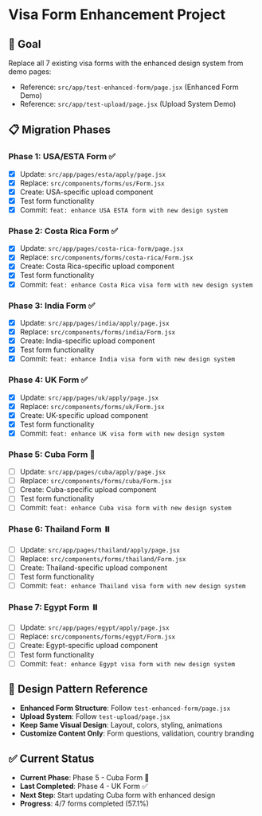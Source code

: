 # Visa Form Enhancement Project

## 🎯 Goal
Replace all 7 existing visa forms with the enhanced design system from demo pages:
- Reference: `src/app/test-enhanced-form/page.jsx` (Enhanced Form Demo)
- Reference: `src/app/test-upload/page.jsx` (Upload System Demo)

## 📋 Migration Phases

### Phase 1: USA/ESTA Form ✅
- [x] Update: `src/app/pages/esta/apply/page.jsx`
- [x] Replace: `src/components/forms/us/Form.jsx` 
- [x] Create: USA-specific upload component
- [x] Test form functionality
- [x] Commit: `feat: enhance USA ESTA form with new design system`

### Phase 2: Costa Rica Form ✅
- [x] Update: `src/app/pages/costa-rica-form/page.jsx`
- [x] Replace: `src/components/forms/costa-rica/Form.jsx`
- [x] Create: Costa Rica-specific upload component
- [x] Test form functionality
- [x] Commit: `feat: enhance Costa Rica visa form with new design system`

### Phase 3: India Form ✅
- [x] Update: `src/app/pages/india/apply/page.jsx`
- [x] Replace: `src/components/forms/india/Form.jsx`
- [x] Create: India-specific upload component
- [x] Test form functionality
- [x] Commit: `feat: enhance India visa form with new design system`

### Phase 4: UK Form ✅
- [x] Update: `src/app/pages/uk/apply/page.jsx`
- [x] Replace: `src/components/forms/uk/Form.jsx`
- [x] Create: UK-specific upload component
- [x] Test form functionality
- [x] Commit: `feat: enhance UK visa form with new design system`

### Phase 5: Cuba Form 🔄
- [ ] Update: `src/app/pages/cuba/apply/page.jsx`
- [ ] Replace: `src/components/forms/cuba/Form.jsx`
- [ ] Create: Cuba-specific upload component
- [ ] Test form functionality
- [ ] Commit: `feat: enhance Cuba visa form with new design system`

### Phase 6: Thailand Form ⏸️
- [ ] Update: `src/app/pages/thailand/apply/page.jsx`
- [ ] Replace: `src/components/forms/thailand/Form.jsx`
- [ ] Create: Thailand-specific upload component
- [ ] Test form functionality
- [ ] Commit: `feat: enhance Thailand visa form with new design system`

### Phase 7: Egypt Form ⏸️
- [ ] Update: `src/app/pages/egypt/apply/page.jsx`
- [ ] Replace: `src/components/forms/egypt/Form.jsx`
- [ ] Create: Egypt-specific upload component
- [ ] Test form functionality
- [ ] Commit: `feat: enhance Egypt visa form with new design system`

## 🎨 Design Pattern Reference
- **Enhanced Form Structure**: Follow `test-enhanced-form/page.jsx`
- **Upload System**: Follow `test-upload/page.jsx`
- **Keep Same Visual Design**: Layout, colors, styling, animations
- **Customize Content Only**: Form questions, validation, country branding

## ✅ Current Status
- **Current Phase**: Phase 5 - Cuba Form 🔄
- **Last Completed**: Phase 4 - UK Form ✅
- **Next Step**: Start updating Cuba form with enhanced design
- **Progress**: 4/7 forms completed (57.1%)

